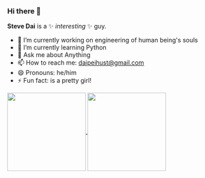 ### Hi there 👋


**Steve Dai** is a ✨ _interesting_ ✨ guy.

- 🔭 I’m currently working on engineering of human being's souls
- 🌱 I’m currently learning Python
- 💬 Ask me about Anything
- 📫 How to reach me: daipeihust@gmail.com
- 😄 Pronouns: he/him
- ⚡ Fun fact:  is a pretty girl!

<a href="https://github.com/anuraghazra/github-readme-stats">
  <img align="center" height="180" src="https://github-readme-stats.vercel.app/api?username=daipeihust&show_icons=true&count_private=true" />
</a>
<a href="https://github.com/anuraghazra/convoychat">
  <img align="center" height="180" src="https://github-readme-stats.vercel.app/api/top-langs/?username=daipeihust&layout=compact" />
</a>
